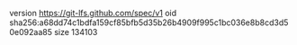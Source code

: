 version https://git-lfs.github.com/spec/v1
oid sha256:a68dd74c1bdfa159cf85bfb5d35b26b4909f995c1bc036e8b8cd3d50e092aa85
size 134103
